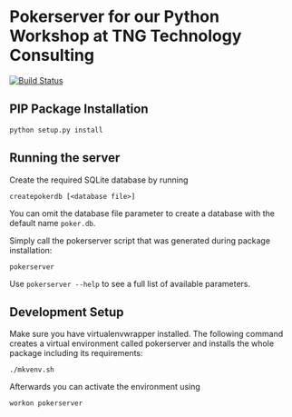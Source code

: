 # Pokerserver for our Python Workshop at TNG Technology Consulting

[![Build Status](https://travis-ci.org/MartinAltmayer/pokerserver.png)](https://travis-ci.org/MartinAltmayer/pokerserver)

## PIP Package Installation

    python setup.py install
    
## Running the server

Create the required SQLite database by running
    
    createpokerdb [<database file>]
    
You can omit the database file parameter to create a database with the default name `poker.db`.

Simply call the pokerserver script that was generated during package installation:
    
    pokerserver
    
Use `pokerserver --help` to see a full list of available parameters.
    
## Development Setup

Make sure you have virtualenvwrapper installed. The following command creates a virtual environment called pokerserver 
and installs the whole package including its requirements:

    ./mkvenv.sh
    
Afterwards you can activate the environment using

    workon pokerserver
    
